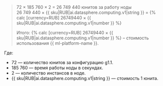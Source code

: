 > 72 × 185 760 × 2 = 26 749 440 юнитов за работу ноды
> 26&nbsp;749&nbsp;440&nbsp;×&nbsp;{{ sku|RUB|ai.datasphere.computing.v1|string }} = {% calc [currency=RUB] 26749440 × {{ sku|RUB|ai.datasphere.computing.v1|number }} %}
>
> Итого: {% calc [currency=RUB] 26749440 × {{ sku|RUB|ai.datasphere.computing.v1|number }} %} – стоимость использования {{ ml-platform-name }}.

Где:

* 72 — количество юнитов за конфигурацию g1.1.
* 185 760 — время работы ноды в секундах.
* 2 — количество инстансов в ноде.
* {{ sku|RUB|ai.datasphere.computing.v1|string }} — стоимость 1 юнита.